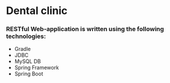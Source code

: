 # Dental clinic

### RESTful Web-application  is written using the following technologies:
  - Gradle
  - JDBC
  - MySQL DB
  - Spring Framework
  - Spring Boot
